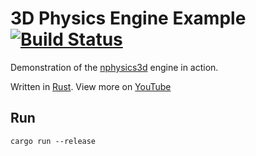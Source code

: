 # 3D Physics Engine Example [![Build Status](https://travis-ci.com/kgrech/physics-example.svg?branch=master)](https://travis-ci.com/kgrech/physics-example)

Demonstration of the [nphysics3d](https://nphysics.org/) engine in action.

Written in [Rust](https://www.rust-lang.org/).
View more on [YouTube](https://youtu.be/r1JfK4IhK4g)

## Run
```
cargo run --release
```
